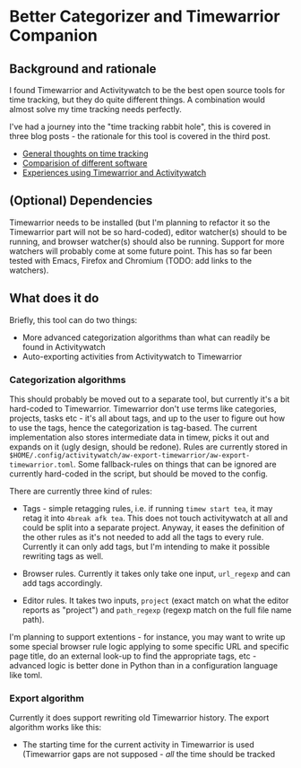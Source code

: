 # Better Categorizer and Timewarrior Companion

## Background and rationale

I found Timewarrior and Activitywatch to be the best open source tools for time tracking, but they do quite different things.  A combination would almost solve my time tracking needs perfectly.

I've had a journey into the "time tracking rabbit hole", this is covered in three blog posts - the rationale for this tool is covered in the third post.

* [General thoughts on time tracking](https://www.redpill-linpro.com/techblog/2025/05/13/time-tracking-thoughts.html)
* [Comparision of different software](https://www.redpill-linpro.com/techblog/2025/05/22/time-tracking-software.html)
* [Experiences using Timewarrior and Activitywatch](TODO)

## (Optional) Dependencies

Timewarrior needs to be installed (but I'm planning to refactor it so the Timewarrior part will not be so hard-coded), editor watcher(s) should to be running, and browser watcher(s) should also be running.  Support for more watchers will probably come at some future point. This has so far been tested with Emacs, Firefox and Chromium (TODO: add links to the watchers).

## What does it do

Briefly, this tool can do two things:

* More advanced categorization algorithms than what can readily be found in Activitywatch
* Auto-exporting activities from Activitywatch to Timewarrior

### Categorization algorithms

This should probably be moved out to a separate tool, but currently it's a bit hard-coded to Timewarrior.  Timewarrior don't use terms like categories, projects, tasks etc - it's all about tags, and up to the user to figure out how to use the tags, hence the categorization is tag-based.  The current implementation also stores intermediate data in timew, picks it out and expands on it (ugly design, should be redone).  Rules are currently stored in `$HOME/.config/activitywatch/aw-export-timewarrior/aw-export-timewarrior.toml`.  Some fallback-rules on things that can be ignored are currently hard-coded in the script, but should be moved to the config.

There are currently three kind of rules:

* Tags - simple retagging rules, i.e. if running `timew start tea`, it may retag it into `4break afk tea`.  This does not touch activitywatch at all and could be split into a separate project.  Anyway, it eases the definition of the other rules as it's not needed to add all the tags to every rule.  Currently it can only add tags, but I'm intending to make it possible rewriting tags as well.

* Browser rules.  Currently it takes only take one input, `url_regexp` and can add tags accordingly.

* Editor rules.  It takes two inputs, `project` (exact match on what the editor reports as "project") and `path_regexp` (regexp match on the full file name path).

I'm planning to support extentions - for instance, you may want to write up some special browser rule logic applying to some specific URL and specific page title, do an external look-up to find the appropriate tags, etc - advanced logic is better done in Python than in a configuration language like toml.

### Export algorithm

Currently it does support rewriting old Timewarrior history.  The export algorithm works like this:

* The starting time for the current activity in Timewarrior is used (Timewarrior gaps are not supposed - *all* the time should be tracked
